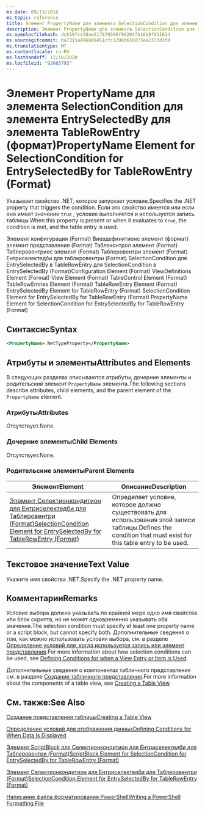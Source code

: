 ```yaml
---
ms.date: 09/13/2016
ms.topic: reference
title: Элемент PropertyName для элемента SelectionCondition для элемента EntrySelectedBy для элемента TableRowEntry (формат)
description: Элемент PropertyName для элемента SelectionCondition для элемента EntrySelectedBy для элемента TableRowEntry (формат)
ms.openlocfilehash: dcb59fc438ae217870566f09204fb16b8f031614
ms.sourcegitcommit: ba7315a496986451cfc1296b659d73ea2373d3f0
ms.translationtype: MT
ms.contentlocale: ru-RU
ms.lasthandoff: 12/10/2020
ms.locfileid: "92665793"
---
```

# <a name="propertyname-element-for-selectioncondition-for-entryselectedby-for-tablerowentry-format"></a><span data-ttu-id="8e1d4-103">Элемент PropertyName для элемента SelectionCondition для элемента EntrySelectedBy для элемента TableRowEntry (формат)</span><span class="sxs-lookup"><span data-stu-id="8e1d4-103">PropertyName Element for SelectionCondition for EntrySelectedBy for TableRowEntry (Format)</span></span>

<span data-ttu-id="8e1d4-104">Указывает свойство .NET, которое запускает условие.</span><span class="sxs-lookup"><span data-stu-id="8e1d4-104">Specifies the .NET property that triggers the condition.</span></span> <span data-ttu-id="8e1d4-105">Если это свойство имеется или если оно имеет значение `true` , условие выполняется и используется запись таблицы.</span><span class="sxs-lookup"><span data-stu-id="8e1d4-105">When this property is present or when it evaluates to `true`, the condition is met, and the table entry is used.</span></span>

<span data-ttu-id="8e1d4-106">Элемент конфигурации (Format) Виевдефинитионс элемент (формат) элемент представления (Format) Таблеконтрол элемент (Format) Таблеровентриес элемент (Format) Таблеровентри элемент (Format) Ентриселектедби для таблеровентри (Format) SelectionCondition для EntrySelectedBy в TableRowEntry для SelectionCondition в EntrySelectedBy (Format)</span><span class="sxs-lookup"><span data-stu-id="8e1d4-106">Configuration Element (Format) ViewDefinitions Element (Format) View Element (Format) TableControl Element (Format) TableRowEntries Element (Format) TableRowEntry Element (Format) EntrySelectedBy Element for TableRowEntry (Format) SelectionCondition Element for EntrySelectedBy for TableRowEntry (Format) PropertyName Element for SelectionCondition for EntrySelectedBy for TableRowEntry (Format)</span></span>

## <a name="syntax"></a><span data-ttu-id="8e1d4-107">Синтаксис</span><span class="sxs-lookup"><span data-stu-id="8e1d4-107">Syntax</span></span>

```xml
<PropertyName>.NetTypeProperty</PropertyName>
```

## <a name="attributes-and-elements"></a><span data-ttu-id="8e1d4-108">Атрибуты и элементы</span><span class="sxs-lookup"><span data-stu-id="8e1d4-108">Attributes and Elements</span></span>

<span data-ttu-id="8e1d4-109">В следующих разделах описываются атрибуты, дочерние элементы и родительский элемент `PropertyName` элемента.</span><span class="sxs-lookup"><span data-stu-id="8e1d4-109">The following sections describe attributes, child elements, and the parent element of the `PropertyName` element.</span></span>

### <a name="attributes"></a><span data-ttu-id="8e1d4-110">Атрибуты</span><span class="sxs-lookup"><span data-stu-id="8e1d4-110">Attributes</span></span>

<span data-ttu-id="8e1d4-111">Отсутствует.</span><span class="sxs-lookup"><span data-stu-id="8e1d4-111">None.</span></span>

### <a name="child-elements"></a><span data-ttu-id="8e1d4-112">Дочерние элементы</span><span class="sxs-lookup"><span data-stu-id="8e1d4-112">Child Elements</span></span>

<span data-ttu-id="8e1d4-113">Отсутствует.</span><span class="sxs-lookup"><span data-stu-id="8e1d4-113">None.</span></span>

### <a name="parent-elements"></a><span data-ttu-id="8e1d4-114">Родительские элементы</span><span class="sxs-lookup"><span data-stu-id="8e1d4-114">Parent Elements</span></span>

|<span data-ttu-id="8e1d4-115">Элемент</span><span class="sxs-lookup"><span data-stu-id="8e1d4-115">Element</span></span>|<span data-ttu-id="8e1d4-116">Описание</span><span class="sxs-lookup"><span data-stu-id="8e1d4-116">Description</span></span>|
|-------------|-----------------|
|[<span data-ttu-id="8e1d4-117">Элемент Селектионкондитион для Ентриселектедби для Таблеровентри (Format)</span><span class="sxs-lookup"><span data-stu-id="8e1d4-117">SelectionCondition Element for EntrySelectedBy for TableRowEntry (Format)</span></span>](./selectioncondition-element-for-entryselectedby-for-tablecontrol-format.md)|<span data-ttu-id="8e1d4-118">Определяет условие, которое должно существовать для использования этой записи таблицы.</span><span class="sxs-lookup"><span data-stu-id="8e1d4-118">Defines the condition that must exist for this table entry to be used.</span></span>|

## <a name="text-value"></a><span data-ttu-id="8e1d4-119">Текстовое значение</span><span class="sxs-lookup"><span data-stu-id="8e1d4-119">Text Value</span></span>

<span data-ttu-id="8e1d4-120">Укажите имя свойства .NET.</span><span class="sxs-lookup"><span data-stu-id="8e1d4-120">Specify the .NET property name.</span></span>

## <a name="remarks"></a><span data-ttu-id="8e1d4-121">Комментарии</span><span class="sxs-lookup"><span data-stu-id="8e1d4-121">Remarks</span></span>

<span data-ttu-id="8e1d4-122">Условие выбора должно указывать по крайней мере одно имя свойства или блок скрипта, но не может одновременно указывать оба значения.</span><span class="sxs-lookup"><span data-stu-id="8e1d4-122">The selection condition must specify at least one property name or a script block, but cannot specify both.</span></span> <span data-ttu-id="8e1d4-123">Дополнительные сведения о том, как можно использовать условия выбора, см. в разделе [Определение условий для, когда используется запись или элемент представления](./defining-conditions-for-displaying-data.md).</span><span class="sxs-lookup"><span data-stu-id="8e1d4-123">For more information about how selection conditions can be used, see [Defining Conditions for when a View Entry or Item is Used](./defining-conditions-for-displaying-data.md).</span></span>

<span data-ttu-id="8e1d4-124">Дополнительные сведения о компонентах табличного представления см. в разделе [Создание табличного представления](./creating-a-table-view.md).</span><span class="sxs-lookup"><span data-stu-id="8e1d4-124">For more information about the components of a table view, see [Creating a Table View](./creating-a-table-view.md).</span></span>

## <a name="see-also"></a><span data-ttu-id="8e1d4-125">См. также:</span><span class="sxs-lookup"><span data-stu-id="8e1d4-125">See Also</span></span>

[<span data-ttu-id="8e1d4-126">Создание представления таблицы</span><span class="sxs-lookup"><span data-stu-id="8e1d4-126">Creating a Table View</span></span>](./creating-a-table-view.md)

[<span data-ttu-id="8e1d4-127">Определение условий для отображения данных</span><span class="sxs-lookup"><span data-stu-id="8e1d4-127">Defining Conditions for When Data Is Displayed</span></span>](./defining-conditions-for-displaying-data.md)

[<span data-ttu-id="8e1d4-128">Элемент ScriptBlock для Селектионкондитион для Ентриселектедби для Таблеровентри (Format)</span><span class="sxs-lookup"><span data-stu-id="8e1d4-128">ScriptBlock Element for SelectionCondition for EntrySelectedBy for TableRowEntry (Format)</span></span>](./scriptblock-element-for-selectioncondition-for-entryselectedby-for-tablecontrol-format.md)

[<span data-ttu-id="8e1d4-129">Элемент Селектионкондитион для Ентриселектедби для Таблеровентри (Format)</span><span class="sxs-lookup"><span data-stu-id="8e1d4-129">SelectionCondition Element for EntrySelectedBy for TableRowEntry (Format)</span></span>](./selectioncondition-element-for-entryselectedby-for-tablecontrol-format.md)

[<span data-ttu-id="8e1d4-130">Написание файла форматирования PowerShell</span><span class="sxs-lookup"><span data-stu-id="8e1d4-130">Writing a PowerShell Formatting File</span></span>](./writing-a-powershell-formatting-file.md)
